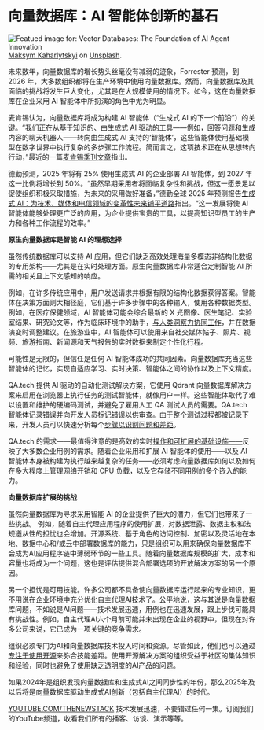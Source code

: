 # 向量数据库：AI 智能体创新的基石

![Featued image for: Vector Databases: The Foundation of AI Agent Innovation](https://cdn.thenewstack.io/media/2025/01/fe02144b-maksym-kaharlytskyi-q9y3lruuxmg-unsplash-1024x681.jpg)
[Maksym Kaharlytskyi](https://unsplash.com/@qwitka?utm_content=creditCopyText&utm_medium=referral&utm_source=unsplash) on [Unsplash](https://unsplash.com/photos/file-cabinet-Q9y3LRuuxmg?utm_content=creditCopyText&utm_medium=referral&utm_source=unsplash).

未来数年，向量数据库的增长势头丝毫没有减弱的迹象，Forrester 预测，到 2026 年，大多数组织都将在生产环境中使用向量数据库。然而，向量数据库及其面临的挑战将发生巨大变化，尤其是在大规模使用的情况下。如今，这在向量数据库在企业采用 AI 智能体中所扮演的角色中尤为明显。

麦肯锡认为，向量数据库将成为构建 AI 智能体（“生成式 AI 的下一个前沿”）的关键。“我们正在从基于知识的、由生成式 AI 驱动的工具——例如，回答问题和生成内容的聊天机器人——转向由生成式 AI 支持的‘智能体’，这些智能体使用基础模型在数字世界中执行复杂的多步骤工作流程。简而言之，这项技术正在从思想转向行动，”最近的一篇[麦肯锡季刊文章](https://www.mckinsey.com/capabilities/mckinsey-digital/our-insights/why-agents-are-the-next-frontier-of-generative-ai)指出。

德勤预测，2025 年将有 25% 使用生成式 AI 的企业部署 AI 智能体，到 2027 年这一比例将增长到 50%。“虽然早期采用者将面临复杂性和挑战，但这一愿景足以促使组织积极采取措施，为未来的采用做好准备，”德勤全球 2025 年预测报告[生成式 AI：为技术、媒体和电信领域的变革性未来铺平道路](https://www.deloitte.com/global/en/about/press-room/deloitte-globals-2025-predictions-report.html)指出。“这一发展将使 AI 智能体能够处理更广泛的应用，为企业提供宝贵的工具，以提高知识型员工的生产力和各种工作流程的效率。”

**原生向量数据库是智能 AI 的理想选择**

虽然传统数据库可以支持 AI 应用，但它们缺乏高效处理海量多模态非结构化数据的专用架构——尤其是在实时处理方面。原生向量数据库非常适合定制智能 AI 所需的相关且上下文感知的响应。

例如，在许多传统应用中，用户发送请求并根据有限的结构化数据获得答案。智能体在决策方面则大相径庭，它们基于许多步骤中的各种输入，使用各种数据类型。例如，在医疗保健领域，AI 智能体可能会综合最新的 X 光图像、医生笔记、实验室结果、研究论文等，作为临床环境中的助手，[与人类洞察力协同工作](https://thenewstack.io/human-insight-llm-grunt-work-creative-publishing-solution/)，并在数据演变时调整建议。在旅游业中，AI 智能体可以使用来自社交媒体帖子、照片、视频、旅游指南、新闻源和天气报告的实时数据来制定个性化行程。

可能性是无限的，但信任是任何 AI 智能体成功的共同因素。向量数据库充当这些智能体的记忆，实现自适应学习、实时决策、智能体之间的协作以及上下文精度。

QA.tech 提供 AI 驱动的自动化测试解决方案，它使用 Qdrant 向量数据库解决方案来启用在浏览器上执行任务的测试智能体，就像用户一样。这些智能体取代了难以设置和维护的硬编码测试，并避免了雇用人工 QA 测试人员的需要。QA.tech 智能体记录错误并向开发人员标记错误以供审查。由于整个测试过程都被记录下来，开发人员可以快速分析每个[步骤以识别问题和差距](https://thenewstack.io/5-steps-to-identify-and-address-incident-response-gaps/)。

QA.tech 的需求——最值得注意的是高效的实时[操作和可扩展的基础设施——](https://thenewstack.io/the-pillars-of-platform-engineering-part-5-orchestration/)反映了大多数企业用例的需求。随着企业采用和扩展 AI 智能体的使用——以及 AI 智能体本身被构建为执行越来越复杂的任务——必须考虑向量数据库如何以及如何在多大程度上管理网络开销和 CPU 负载，以及它存储不同用例的多个嵌入的能力。

**向量数据库扩展的挑战**

虽然向量数据库为寻求采用智能 AI 的企业提供了巨大的潜力，但它们也带来了一些挑战。
例如，随着自主代理应用程序的使用扩展，对数据泄露、数据主权和法规遵从性的担忧也会增加。开源系统、基于角色的访问控制、加密以及灵活地在本地、数据中心和/或云中部署数据库的能力，只是组织可以用来确保向量数据库不会成为AI应用程序链中薄弱环节的一些工具。随着向量数据库规模的扩大，成本和容量也将成为一个问题，这也是评估提供混合部署选项的开放解决方案的另一个原因。

另一个担忧是可用技能。许多公司都不具备使向量数据库运行起来的专业知识，更不用说在企业环境中充分优化自主代理AI技术了。公平地说，这与其说是向量数据库问题，不如说是AI问题——技术发展迅速，用例也在迅速发展，跟上步伐可能具有挑战性。例如，自主代理AI六个月前可能并未出现在企业的视野中，但现在对许多公司来说，它已成为一项关键的竞争需求。

组织必须专门为AI和向量数据库技术投入时间和资源。尽管如此，他们也可以通过[专注于使用开源](https://thenewstack.io/rust-foundation-focusing-on-safety-and-dev-outreach-in-2023/)来弥合技能差距。使用开源解决方案的组织受益于社区的集体知识和经验，同时也避免了使用缺乏透明度的AI产品的问题。

如果2024年是组织发现向量数据库和生成式AI之间同步性的年份，那么2025年及以后将是向量数据库驱动生成式AI创新（包括自主代理AI）的时代。

[YOUTUBE.COM/THENEWSTACK](https://youtube.com/thenewstack?sub_confirmation=1)  技术发展迅速，不要错过任何一集。订阅我们的YouTube频道，收看我们所有的播客、访谈、演示等等。